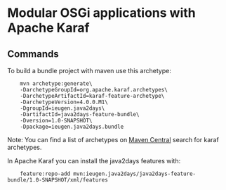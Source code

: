 Modular OSGi applications with Apache Karaf
===========================================

Commands
--------

To build a bundle project with maven use this archetype:
~~~
    mvn archetype:generate\
    -DarchetypeGroupId=org.apache.karaf.archetypes\
    -DarchetypeArtifactId=karaf-feature-archetype\
    -DarchetypeVersion=4.0.0.M1\
    -DgroupId=ieugen.java2days\
    -DartifactId=java2days-feature-bundle\
    -Dversion=1.0-SNAPSHOT\
    -Dpackage=ieugen.java2days.bundle
~~~

Note: You can find a list of archetypes on [Maven Central](http://search.maven.org/#search%7Cga%7C1%7Cg%3A%22org.apache.karaf.archetypes%22) search for karaf archetypes.

In Apache Karaf you can install the java2days features with:
~~~
    feature:repo-add mvn:ieugen.java2days/java2days-feature-bundle/1.0-SNAPSHOT/xml/features
~~~

